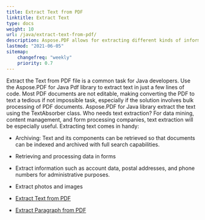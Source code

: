 ```yaml
---
title: Extract Text from PDF 
linktitle: Extract Text 
type: docs
weight: 10
url: /java/extract-text-from-pdf/
description: Aspose.PDF allows for extracting different kinds of information. This section contains articles on text extraction from PDF documents using Aspose.PDF for Java.
lastmod: "2021-06-05"
sitemap:
    changefreq: "weekly"
    priority: 0.7
---
```


Extract the Text from PDF file is a common task for Java developers. Use the Aspose.PDF for Java Pdf library to extract text in just a few lines of code. Most PDF documents are not editable, making converting the PDF to text a tedious if not impossible task, especially if the solution involves bulk processing of PDF documents.
Aspose.PDF for Java library extract the text using the TextAbsorber class. 
Who needs text extraction?
For data mining, content management, and form processing companies, text extraction will be especially useful. Extracting text comes in handy:

- Archiving: Text and its components can be retrieved so that documents can be indexed and archived with full search capabilities.
- Retrieving and processing data in forms
- Extract information such as account data, postal addresses, and phone numbers for administrative purposes.
- Extract photos and images


- [Extract Text from PDF](/pdf/java/extract-text-from-all-pdf/)
- [Extract Paragraph from PDF](/pdf/java/extract-paragraph-from-pdf/)
